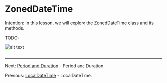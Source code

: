# ZonedDateTime

Intention: In this lesson, we will explore the ZonedDateTime class and its methods.

TODO:

![alt text](../../etc/features/img.png "Img")

```java

```

<hr>

Next: [Period and Duration](chapter_36.md "Period and Duration") - Period and Duration.

Previous: [LocalDateTime](chapter_34.md "LocalDateTime") - LocalDateTime.